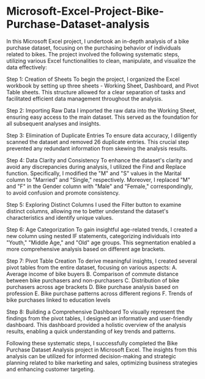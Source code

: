 # Microsoft-Excel-Project-Bike-Purchase-Dataset-analysis
In this Microsoft Excel project, I undertook an in-depth analysis of a bike purchase dataset, focusing on the purchasing behavior of individuals related to bikes. The project involved the following systematic steps, utilizing various Excel functionalities to clean, manipulate, and visualize the data effectively:

Step 1: Creation of Sheets
To begin the project, I organized the Excel workbook by setting up three sheets - Working Sheet, Dashboard, and Pivot Table sheets. This structure allowed for a clear separation of tasks and facilitated efficient data management throughout the analysis.

Step 2: Importing Raw Data
I imported the raw data into the Working Sheet, ensuring easy access to the main dataset. This served as the foundation for all subsequent analyses and insights.

Step 3: Elimination of Duplicate Entries
To ensure data accuracy, I diligently scanned the dataset and removed 26 duplicate entries. This crucial step prevented any redundant information from skewing the analysis results.

Step 4: Data Clarity and Consistency
To enhance the dataset's clarity and avoid any discrepancies during analysis, I utilized the Find and Replace function. Specifically, I modified the "M" and "S" values in the Marital column to "Married" and "Single," respectively. Moreover, I replaced "M" and "F" in the Gender column with "Male" and "Female," correspondingly, to avoid confusion and promote consistency.

Step 5: Exploring Distinct Columns
I used the Filter button to examine distinct columns, allowing me to better understand the dataset's characteristics and identify unique values.

Step 6: Age Categorization
To gain insightful age-related trends, I created a new column using nested IF statements, categorizing individuals into "Youth," "Middle Age," and "Old" age groups. This segmentation enabled a more comprehensive analysis based on different age brackets.

Step 7: Pivot Table Creation
To derive meaningful insights, I created several pivot tables from the entire dataset, focusing on various aspects:
A. Average income of bike buyers
B. Comparison of commute distance between bike purchasers and non-purchasers
C. Distribution of bike purchasers across age brackets
D. Bike purchase analysis based on profession
E. Bike purchase patterns across different regions
F. Trends of bike purchases linked to education levels

Step 8: Building a Comprehensive Dashboard
To visually represent the findings from the pivot tables, I designed an informative and user-friendly dashboard. This dashboard provided a holistic overview of the analysis results, enabling a quick understanding of key trends and patterns.

Following these systematic steps, I successfully completed the Bike Purchase Dataset Analysis project in Microsoft Excel. The insights from this analysis can be utilized for informed decision-making and strategic planning related to bike marketing and sales, optimizing business strategies and enhancing customer targeting.
